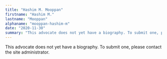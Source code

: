 ```yaml
---
title: "Hashim M. Mooppan"
firstname: "Hashim M."
lastname: "Mooppan"
alphaname: "mooppan-hashim-m"
date: "2020-11-30"
summary: "This advocate does not yet have a biography. To submit one, please contact the site administrator."
---
```

This advocate does not yet have a biography. To submit one, please contact the site administrator.

